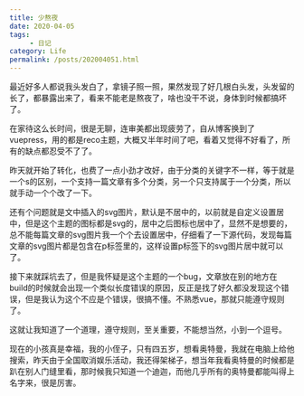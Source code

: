 ```yaml
---
title: 少熬夜
date: 2020-04-05
tags: 
     - 日记
category: Life
permalink: /posts/202004051.html
---
```


最近好多人都说我头发白了，拿镜子照一照，果然发现了好几根白头发，头发留的长了，都暴露出来了，看来不能老是熬夜了，啥也没干不说，身体到时候都搞坏了。

在家待这么长时间，很是无聊，连审美都出现疲劳了，自从博客换到了vuepress，用的都是reco主题，大概又半年时间了吧，看着又觉得不好看了，所有的缺点都忍受不了了。

昨天就开始了转化，也费了一点小劲才改好，由于分类的关键字不一样，等于就是一个s的区别，一个支持一篇文章有多个分类，另一个只支持属于一个分类，所以就手动一个个改了一下。

还有个问题就是文中插入的svg图片，默认是不居中的，以前就是自定义设置居中，但是这个主题的图标都是svg的，居中之后图标也居中了，显然不是想要的，总不能每篇文章的svg图片我一个个去设置居中，仔细看了一下源代码，发现每篇文章的svg图片都是包含在p标签里的，这样设置p标签下的svg图片居中就可以了。

接下来就踩坑去了，但是我怀疑是这个主题的一个bug，文章放在别的地方在build的时候就会出现一个类似长度错误的原因，反正是找了好久都没发现这个错误，但是我认为这个不应是个错误，很搞不懂。不熟悉vue，那就只能遵守规则了。

这就让我知道了一个道理，遵守规则，至关重要，不能想当然，小到一个逗号。

现在的小孩真是幸福，我的小侄子，只有四五岁，想看奥特曼，我就在电脑上给他搜索，昨天由于全国取消娱乐活动，我还得架梯子，想当年我看奥特曼的时候都是趴在别人门缝里看，那时候我只知道一个迪迦，而他几乎所有的奥特曼都能叫得上名字来，很是厉害。
